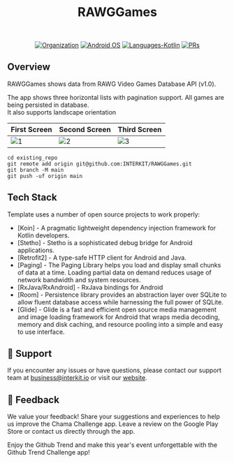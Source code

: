 <h1 align="center">RAWGGames</h1><br>

<p align="center">
  <a href="#"><img alt="Organization" src="https://avatars.githubusercontent.com/u/152767650?s=20"/></a>
  <a href="#"><img alt="Android OS" src="https://img.shields.io/badge/OS-Android-3DDC84?style=flat-square&logo=android"></a>
  <a href="#"><img alt="Languages-Kotlin" src="https://flat.badgen.net/badge/Language/Kotlin?icon=https://raw.githubusercontent.com/binaryshrey/Awesome-Android-Open-Source-Projects/master/assets/Kotlin_Logo_icon_white.svg&color=f18e33"/></a>
<a href="#"><img alt="PRs" src="https://img.shields.io/badge/PRs-Welcome-3DDC84?style=flat-square"></a>
</p>


## Overview
RAWGGames shows data from RAWG Video Games Database API (v1.0).

The app shows three horizontal lists with pagination support.
All games are being persisted in database.  
It also supports landscape orientation 


| First Screen                        | Second Screen                       | Third Screen                        |
| ----------------------------------- | ----------------------------------- | ----------------------------------- |
| ![1](https://imgur.com/WtFBsKH.png) | ![2](https://imgur.com/Rj7lblc.png) | ![3](https://imgur.com/XrDmlhF.png) |


```
cd existing_repo
git remote add origin git@github.com:INTERKIT/RAWGGames.git
git branch -M main
git push -uf origin main
```

## Tech Stack

[//]: # (These are reference links used in the body of this note and get stripped out when the markdown processor does its job. There is no need to format nicely because it shouldn't be seen. Thanks SO - http://stackoverflow.com/questions/4823468/store-comments-in-markdown-syntax)

Template uses a number of open source projects to work properly:
* [Koin] - A pragmatic lightweight dependency injection framework for Kotlin developers.
* [Stetho] - Stetho is a sophisticated debug bridge for Android applications.
* [Retrofit2] - A type-safe HTTP client for Android and Java.
* [Paging] - The Paging Library helps you load and display small chunks of data at a time. Loading partial data on demand reduces usage of network bandwidth and system resources.
* [RxJava/RxAndroid] - RxJava bindings for Android
* [Room] - Persistence library provides an abstraction layer over SQLite to allow fluent database access while harnessing the full power of SQLite.
* [Glide] - Glide is a fast and efficient open source media management and image loading framework for Android that wraps media decoding, memory and disk caching, and resource pooling into a simple and easy to use interface.

## :memo: Support
If you encounter any issues or have questions, please contact our support team at business@interkit.io or visit our [website](https://www.interkit.io/).

## :memo: Feedback
We value your feedback! Share your suggestions and experiences to help us improve the Chama Challenge app. Leave a review on the Google Play Store or contact us directly through the app.

Enjoy the Github Trend and make this year's event unforgettable with the Github Trend Challenge app!
